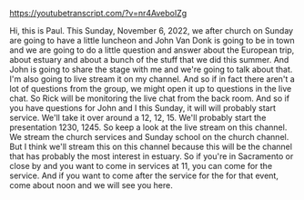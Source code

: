 https://youtubetranscript.com/?v=nr4AveboIZg

 Hi, this is Paul. This Sunday, November 6, 2022, we after church on Sunday are going to have a little luncheon and John Van Donk is going to be in town and we are going to do a little question and answer about the European trip, about estuary and about a bunch of the stuff that we did this summer. And John is going to share the stage with me and we're going to talk about that. I'm also going to live stream it on my channel. And so if in fact there aren't a lot of questions from the group, we might open it up to questions in the live chat. So Rick will be monitoring the live chat from the back room. And so if you have questions for John and I this Sunday, it will will probably start service. We'll take it over around a 12, 12, 15. We'll probably start the presentation 1230, 1245. So keep a look at the live stream on this channel. We stream the church services and Sunday school on the church channel. But I think we'll stream this on this channel because this will be the channel that has probably the most interest in estuary. So if you're in Sacramento or close by and you want to come in services at 11, you can come for the service. And if you want to come after the service for the for that event, come about noon and we will see you here.